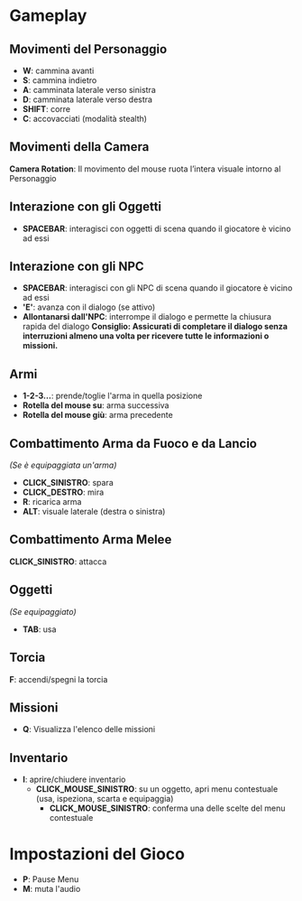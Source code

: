 # Gameplay

## Movimenti del Personaggio
- **W**: cammina avanti
- **S**: cammina indietro
- **A**: camminata laterale verso sinistra
- **D**: camminata laterale verso destra 
- **SHIFT**: corre
- **C**: accovacciati (modalità stealth)

## Movimenti della Camera
**Camera Rotation**: Il movimento del mouse ruota l’intera visuale intorno al Personaggio 

## Interazione con gli Oggetti
- **SPACEBAR**: interagisci con oggetti di scena quando il giocatore è vicino ad essi

## Interazione con gli NPC
- **SPACEBAR**: interagisci con gli NPC di scena quando il giocatore è vicino ad essi
- **'E'**: avanza con il dialogo (se attivo)
- **Allontanarsi dall'NPC**: interrompe il dialogo e permette la chiusura rapida del dialogo
**Consiglio: Assicurati di completare il dialogo senza interruzioni almeno una volta per ricevere tutte le informazioni o missioni.**

## Armi
- **1-2-3...**: prende/toglie l'arma in quella posizione
- **Rotella del mouse su**: arma successiva
- **Rotella del mouse giù**: arma precedente

## Combattimento Arma da Fuoco e da Lancio
*(Se è equipaggiata un'arma)*
- **CLICK_SINISTRO**: spara
- **CLICK_DESTRO**: mira
- **R**: ricarica arma
- **ALT**: visuale laterale (destra o sinistra)

## Combattimento Arma Melee
**CLICK_SINISTRO**: attacca

## Oggetti
*(Se equipaggiato)*
- **TAB**: usa

## Torcia
**F**: accendi/spegni la torcia

## Missioni
- **Q**: Visualizza l'elenco delle missioni

## Inventario
- **I**: aprire/chiudere inventario
  - **CLICK_MOUSE_SINISTRO**: su un oggetto, apri menu contestuale (usa, ispeziona, scarta e equipaggia)
    - **CLICK_MOUSE_SINISTRO**: conferma una delle scelte del menu contestuale

# Impostazioni del Gioco
- **P**: Pause Menu 
- **M**: muta l'audio
